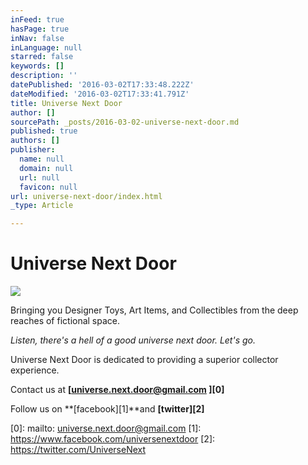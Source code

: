 ```yaml
---
inFeed: true
hasPage: true
inNav: false
inLanguage: null
starred: false
keywords: []
description: ''
datePublished: '2016-03-02T17:33:48.222Z'
dateModified: '2016-03-02T17:33:41.791Z'
title: Universe Next Door
author: []
sourcePath: _posts/2016-03-02-universe-next-door.md
published: true
authors: []
publisher:
  name: null
  domain: null
  url: null
  favicon: null
url: universe-next-door/index.html
_type: Article

---
```

# Universe Next Door
![](https://the-grid-user-content.s3-us-west-2.amazonaws.com/bd3ab451-8866-4e88-9f3d-81e54f7546ca.jpg)

Bringing you Designer Toys, Art Items, and Collectibles from the deep reaches of fictional space. 

_Listen, there's a hell of a good universe next door. Let's go._

Universe Next Door is dedicated to providing a superior collector experience.

Contact us at **[universe.next.door@gmail.com ][0]**

Follow us on **[facebook][1]**and **[twitter][2]**

[0]: mailto: universe.next.door@gmail.com
[1]: https://www.facebook.com/universenextdoor
[2]: https://twitter.com/UniverseNext